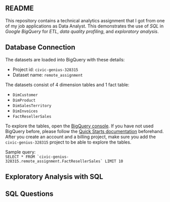 ##  README

This repository contains a technical analytics assignment that I got from one of my job applications as Data Analyst.
This demonstrates the use of *SQL* in *Google BigQuery* for *ETL*, *data quality profiling*, and *exploratory analysis*.

## Database Connection

The datasets are loaded into BigQuery with these details:
- Project id: `civic-genius-328315`
- Dataset name: `remote_assignment`

The datasets consist of 4 dimension tables and 1 fact table:
- `DimCustomer`
- `DimProduct`
- `DimSalesTerritory`
- `DimInvoices`
- `FactResellerSales`

To explore the tables, open the [BigQuery console](https://console.cloud.google.com/bigquery).
If you have not used BigQuery before, please follow the [Quick Starts documentation](https://cloud.google.com/bigquery/docs/quickstarts) beforehand. After you create an account and a billing project, make sure you add the `civic-genius-328315` project to be able to explore the tables.

Sample query:  
```SELECT * FROM `civic-genius-328315.remote_assignment.FactResellerSales` LIMIT 10```

## Exploratory Analysis with SQL


## SQL Questions
